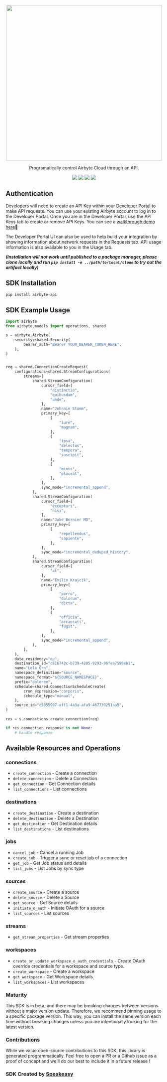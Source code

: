 <div align="center">
    <picture>
        <img src="https://user-images.githubusercontent.com/68016351/222853569-b35cc448-6481-4cf2-a237-bd5da47e94fd.png" width="500">
    </picture>
   <p>Programatically control Airbyte Cloud through an API.</p>
   <a href="https://reference.airbyte.com/reference/start"><img src="https://img.shields.io/static/v1?label=Docs&message=API Ref&color=000000&style=for-the-badge" /></a>
   <a href="https://github.com/airbytehq/airbyte-api-python-sdk/actions"><img src="https://img.shields.io/github/actions/workflow/status/airbytehq/airbyte-api-python-sdk/speakeasy_sdk_generation.yml?style=for-the-badge" /></a>
  <a href="https://opensource.org/licenses/MIT"><img src="https://img.shields.io/badge/License-MIT-blue.svg?style=for-the-badge" /></a>
  <a href="https://github.com/airbytehq/airbyte-api-python-sdk/releases"><img src="https://img.shields.io/github/v/release/airbytehq/airbyte-api-python-sdk?sort=semver&style=for-the-badge" /></a>
</div>

## Authentication

Developers will need to create an API Key within your [Developer Portal](https://portal.airbyte.com/) to make API requests. You can use your existing Airbyte account to log in to the Developer Portal. Once you are in the Developer Portal, use the API Keys tab to create or remove API Keys. You can see a [walkthrough demo here](https://www.loom.com/share/7997a7c67cd642cc8d1c72ef0dfcc4bc)🎦

The Developer Portal UI can also be used to help build your integration by showing information about network requests in the Requests tab. API usage information is also available to you in the Usage tab.

***(Installation will not work until published to a package manager, please clone locally and run `pip install -e ../path/to/local/clone` to try out the artifact locally)***

<!-- Start SDK Installation -->
## SDK Installation

```bash
pip install airbyte-api
```
<!-- End SDK Installation -->

## SDK Example Usage
<!-- Start SDK Example Usage -->
```python
import airbyte
from airbyte.models import operations, shared

s = airbyte.Airbyte(
    security=shared.Security(
        bearer_auth="Bearer YOUR_BEARER_TOKEN_HERE",
    ),
)


req = shared.ConnectionCreateRequest(
    configurations=shared.StreamConfigurations(
        streams=[
            shared.StreamConfiguration(
                cursor_field=[
                    "distinctio",
                    "quibusdam",
                    "unde",
                ],
                name="Johnnie Stamm",
                primary_key=[
                    [
                        "iure",
                        "magnam",
                    ],
                    [
                        "ipsa",
                        "delectus",
                        "tempora",
                        "suscipit",
                    ],
                    [
                        "minus",
                        "placeat",
                    ],
                ],
                sync_mode="incremental_append",
            ),
            shared.StreamConfiguration(
                cursor_field=[
                    "excepturi",
                    "nisi",
                ],
                name="Jake Bernier MD",
                primary_key=[
                    [
                        "repellendus",
                        "sapiente",
                    ],
                ],
                sync_mode="incremental_deduped_history",
            ),
            shared.StreamConfiguration(
                cursor_field=[
                    "at",
                ],
                name="Emilio Krajcik",
                primary_key=[
                    [
                        "porro",
                        "dolorum",
                        "dicta",
                    ],
                    [
                        "officia",
                        "occaecati",
                        "fugit",
                    ],
                ],
                sync_mode="incremental_append",
            ),
        ],
    ),
    data_residency="eu",
    destination_id="c816742c-b739-4205-9293-96fea7596eb1",
    name="Lela Orn",
    namespace_definition="source",
    namespace_format="${SOURCE_NAMESPACE}",
    prefix="dolorem",
    schedule=shared.ConnectionScheduleCreate(
        cron_expression="corporis",
        schedule_type="manual",
    ),
    source_id="c5955907-aff1-4a3a-afa9-467739251aa5",
)
    
res = s.connections.create_connection(req)

if res.connection_response is not None:
    # handle response
```
<!-- End SDK Example Usage -->

<!-- Start SDK Available Operations -->
## Available Resources and Operations


### connections

* `create_connection` - Create a connection
* `delete_connection` - Delete a Connection
* `get_connection` - Get Connection details
* `list_connections` - List connections

### destinations

* `create_destination` - Create a destination
* `delete_destination` - Delete a Destination
* `get_destination` - Get Destination details
* `list_destinations` - List destinations

### jobs

* `cancel_job` - Cancel a running Job
* `create_job` - Trigger a sync or reset job of a connection
* `get_job` - Get Job status and details
* `list_jobs` - List Jobs by sync type

### sources

* `create_source` - Create a source
* `delete_source` - Delete a Source
* `get_source` - Get Source details
* `initiate_o_auth` - Initiate OAuth for a source
* `list_sources` - List sources

### streams

* `get_stream_properties` - Get stream properties

### workspaces

* `create_or_update_workspace_o_auth_credentials` - Create OAuth override credentials for a workspace and source type.
* `create_workspace` - Create a workspace
* `get_workspace` - Get Workspace details
* `list_workspaces` - List workspaces
<!-- End SDK Available Operations -->

### Maturity

This SDK is in beta, and there may be breaking changes between versions without a major version update. Therefore, we recommend pinning usage
to a specific package version. This way, you can install the same version each time without breaking changes unless you are intentionally
looking for the latest version.

### Contributions

While we value open-source contributions to this SDK, this library is generated programmatically.
Feel free to open a PR or a Github issue as a proof of concept and we'll do our best to include it in a future release !

### SDK Created by [Speakeasy](https://docs.speakeasyapi.dev/docs/using-speakeasy/client-sdks)
